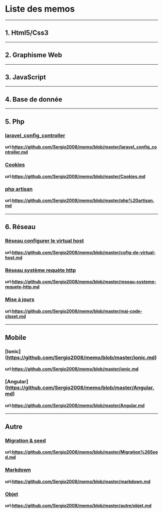 # Liste des memos

***
## 1. Html5/Css3
***
## 2. Graphisme Web
***
## 3. JavaScript
***
## 4. Base de donnée
***
## 5. Php
### [laravel_config_controller](https://github.com/Sergio2008/memo/blob/master/laravel_config_controller.md)
#### url:https://github.com/Sergio2008/memo/blob/master/laravel_config_controller.md

### [Cookies](https://github.com/Sergio2008/memo/blob/master/Cookies.md)
#### url:https://github.com/Sergio2008/memo/blob/master/Cookies.md 

### [php artisan](https://github.com/Sergio2008/memo/blob/master/php%20artisan.md)
#### url:https://github.com/Sergio2008/memo/blob/master/php%20artisan.md

***
## 6. Réseau

### [Réseau configurer le virtual host](https://github.com/Sergio2008/memo/blob/master/cofig-de-virtual-host.md)
#### url:https://github.com/Sergio2008/memo/blob/master/cofig-de-virtual-host.md

### [Réseau système requète http](https://github.com/Sergio2008/memo/blob/master/reseau-systeme-requete-http.md)
#### url:https://github.com/Sergio2008/memo/blob/master/reseau-systeme-requete-http.md

### [Mise à jours](https://github.com/Sergio2008/memo/blob/master/maj-code-closet.md)
#### url:https://github.com/Sergio2008/memo/blob/master/maj-code-closet.md
***
## Mobile
### [Ionic] (https://github.com/Sergio2008/memo/blob/master/ionic.md)
#### url:https://github.com/Sergio2008/memo/blob/master/ionic.md

### [Angular] (https://github.com/Sergio2008/memo/blob/master/Angular.md)
#### url:https://github.com/Sergio2008/memo/blob/master/Angular.md
***
## Autre
####

### [Migration & seed](https://github.com/Sergio2008/memo/blob/master/Migration%26Seed.md)
#### url:https://github.com/Sergio2008/memo/blob/master/Migration%26Seed.md

### [Markdown](https://github.com/Sergio2008/memo/blob/master/markdown.md)
#### url:https://github.com/Sergio2008/memo/blob/master/markdown.md

### [Objet](https://github.com/Sergio2008/memo/blob/master/autre/objet.md)
#### url:https://github.com/Sergio2008/memo/blob/master/autre/objet.md

